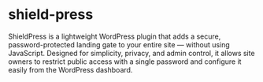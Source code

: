 # shield-press
ShieldPress is a lightweight WordPress plugin that adds a secure, password-protected landing gate to your entire site — without using JavaScript. Designed for simplicity, privacy, and admin control, it allows site owners to restrict public access with a single password and configure it easily from the WordPress dashboard.
